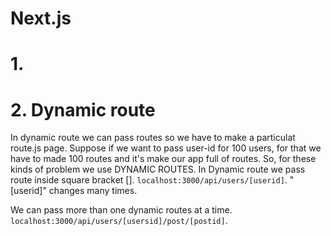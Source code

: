 # Next.js

# 1.


# 2. Dynamic route

In dynamic route we can pass routes so we have to make a particulat route.js page. Suppose if we want to pass user-id for 100 users, for that we have to made 100 routes and it's make our app full of routes.
So, for these kinds of problem we use DYNAMIC ROUTES.
In Dynamic route we pass route inside square bracket [].
`localhost:3000/api/users/[userid]`. "[userid]" changes many times.

We can pass more than one dynamic routes at a time.
`localhost:3000/api/users/[usersid]/post/[postid]`.



